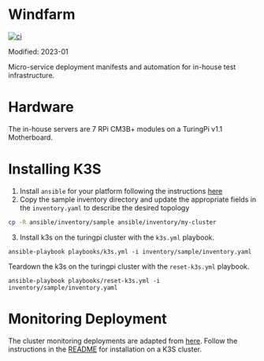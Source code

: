 # Windfarm
[![ci](https://github.com/dronectl/windfarm/actions/workflows/ci.yaml/badge.svg)](https://github.com/dronectl/windfarm/actions/workflows/ci.yaml)

Modified: 2023-01

Micro-service deployment manifests and automation for in-house test infrastructure. 

# Hardware
The in-house servers are 7 RPi CM3B+ modules on a TuringPi v1.1 Motherboard.

# Installing K3S
1. Install `ansible` for your platform following the instructions [here](https://docs.ansible.com/ansible/latest/installation_guide/intro_installation.html)
2. Copy the sample inventory directory and update the appropriate fields in the `inventory.yaml` to describe the desired topology
```bash
cp -R ansible/inventory/sample ansible/inventory/my-cluster
```
3. Install k3s on the turingpi cluster with the `k3s.yml` playbook.
```
ansible-playbook playbooks/k3s.yml -i inventory/sample/inventory.yaml
```

Teardown the k3s on the turingpi cluster with the `reset-k3s.yml` playbook.
```
ansible-playbook playbooks/reset-k3s.yml -i inventory/sample/inventory.yaml
```

# Monitoring Deployment
The cluster monitoring deployments are adapted from [here](https://github.com/carlosedp/cluster-monitoring). Follow the instructions in the [README](k3s/monitoring/Readme.md) for installation on a K3S cluster.
